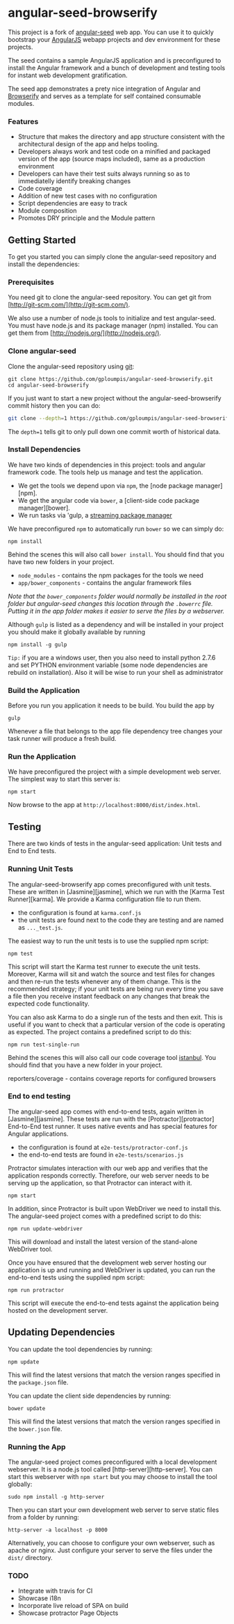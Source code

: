 # angular-seed-browserify


This project is a fork of [angular-seed](https://github.com/angular/angular-seed) web app.
You can use it to quickly bootstrap your  [AngularJS](http://angularjs.org/) webapp projects 
and dev environment for these projects.

The seed contains a sample AngularJS application and is preconfigured to install the Angular
framework and a bunch of development and testing tools for instant web development gratification.

The seed app demonstrates a prety nice integration of Angular and [Browserify](http://browserify.org)
and serves as a template for self contained consumable modules.
### Features

* Structure that makes the directory and app structure consistent with the architectural design of the app and helps tooling.
* Developers always work and test code on a minified and packaged version of the app (source maps included), same as a production environment
* Developers can have their test suits always running so as to immediatelly identify breaking changes
* Code coverage
* Addition of new test cases with no configuration
* Script dependencies are easy to track 
* Module composition
* Promotes DRY principle and the Module pattern

## Getting Started

To get you started you can simply clone the angular-seed repository and install the dependencies:

### Prerequisites

You need git to clone the angular-seed repository. You can get git from
[http://git-scm.com/](http://git-scm.com/).

We also use a number of node.js tools to initialize and test angular-seed. You must have node.js and
its package manager (npm) installed.  You can get them from [http://nodejs.org/](http://nodejs.org/).

### Clone angular-seed

Clone the angular-seed repository using [git](http://git-scm.com/):

```
git clone https://github.com/gploumpis/angular-seed-browserify.git
cd angular-seed-browserify
```

If you just want to start a new project without the angular-seed-browserify commit history then you can do:

```bash
git clone --depth=1 https://github.com/gploumpis/angular-seed-browserify.git <your-project-name>
```

The `depth=1` tells git to only pull down one commit worth of historical data.

### Install Dependencies

We have two kinds of dependencies in this project: tools and angular framework code.  The tools help
us manage and test the application.

* We get the tools we depend upon via `npm`, the [node package manager][npm].
* We get the angular code via `bower`, a [client-side code package manager][bower].
* We run tasks via 'gulp, a [streaming package manager](http://gulpjs.com/)

We have preconfigured `npm` to automatically run `bower` so we can simply do:

```
npm install
```

Behind the scenes this will also call `bower install`.  You should find that you have two new
folders in your project.

* `node_modules` - contains the npm packages for the tools we need
* `app/bower_components` - contains the angular framework files



*Note that the `bower_components` folder would normally be installed in the root folder but
angular-seed changes this location through the `.bowerrc` file.  Putting it in the app folder makes
it easier to serve the files by a webserver.*


Although `gulp` is listed as a dependency and will be installed in your project you should make it globally available
by running 

```
npm install -g gulp
```




`Tip:` if you are a windows user, then you also need to install python 2.7.6 
and set PYTHON environment variable (some node dependencies are rebuild on installation). 
Also it will be wise to run your shell as administrator
### Build the Application

Before you run you application it needs to be build. You build the app by  

```
gulp
```

Whenever a file that belongs to the app file dependency tree changes your task runner will produce a fresh build.


### Run the Application

We have preconfigured the project with a simple development web server.  The simplest way to start
this server is:

```
npm start
```

Now browse to the app at `http://localhost:8000/dist/index.html`.


## Testing

There are two kinds of tests in the angular-seed application: Unit tests and End to End tests.

### Running Unit Tests

The angular-seed-browserify app comes preconfigured with unit tests. These are written in
[Jasmine][jasmine], which we run with the [Karma Test Runner][karma]. We provide a Karma
configuration file to run them.

* the configuration is found at `karma.conf.js`
* the unit tests are found next to the code they are testing and are named as `..._test.js`.

The easiest way to run the unit tests is to use the supplied npm script:

```
npm test
```

This script will start the Karma test runner to execute the unit tests. Moreover, Karma will sit and
watch the source and test files for changes and then re-run the tests whenever any of them change.
This is the recommended strategy; if your unit tests are being run every time you save a file then
you receive instant feedback on any changes that break the expected code functionality.

You can also ask Karma to do a single run of the tests and then exit.  This is useful if you want to
check that a particular version of the code is operating as expected.  The project contains a
predefined script to do this:

```
npm run test-single-run
```

Behind the scenes this will also call our code coverage tool [istanbul](https://gotwarlost.github.io/istanbul/). 
You should find that you have a new folder in your project.

reporters/coverage - contains coverage reports for configured browsers 


### End to end testing

The angular-seed app comes with end-to-end tests, again written in [Jasmine][jasmine]. These tests
are run with the [Protractor][protractor] End-to-End test runner.  It uses native events and has
special features for Angular applications.

* the configuration is found at `e2e-tests/protractor-conf.js`
* the end-to-end tests are found in `e2e-tests/scenarios.js`

Protractor simulates interaction with our web app and verifies that the application responds
correctly. Therefore, our web server needs to be serving up the application, so that Protractor
can interact with it.

```
npm start
```

In addition, since Protractor is built upon WebDriver we need to install this.  The angular-seed
project comes with a predefined script to do this:

```
npm run update-webdriver
```

This will download and install the latest version of the stand-alone WebDriver tool.

Once you have ensured that the development web server hosting our application is up and running
and WebDriver is updated, you can run the end-to-end tests using the supplied npm script:

```
npm run protractor
```

This script will execute the end-to-end tests against the application being hosted on the
development server.


## Updating Dependencies

You can update the tool dependencies by running:

```
npm update
```

This will find the latest versions that match the version ranges specified in the `package.json` file.

You can update the client side dependencies by running:

```
bower update
```

This will find the latest versions that match the version ranges specified in the `bower.json` file.

### Running the App

The angular-seed project comes preconfigured with a local development webserver.  It is a node.js
tool called [http-server][http-server].  You can start this webserver with `npm start` but you may choose to
install the tool globally:

```
sudo npm install -g http-server
```

Then you can start your own development web server to serve static files from a folder by
running:

```
http-server -a localhost -p 8000
```

Alternatively, you can choose to configure your own webserver, such as apache or nginx. Just
configure your server to serve the files under the `dist/` directory.


### TODO

* Integrate with travis for CI
* Showcase i18n
* Incorporate live reload of SPA on build
* Showcase protractor Page Objects 